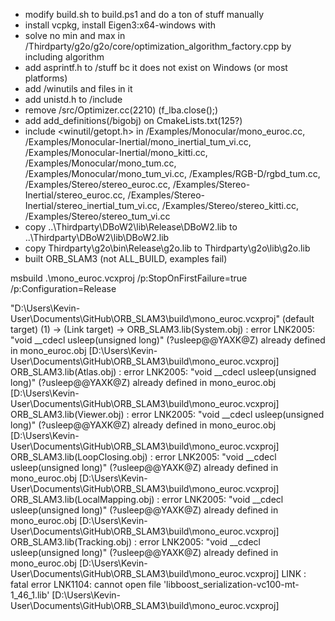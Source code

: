 - modify build.sh to build.ps1 and do a ton of stuff manually
- install vcpkg, install Eigen3:x64-windows with
- solve no min and max in /Thirdparty/g2o/g2o/core/optimization_algorithm_factory.cpp by including algorithm
- add asprintf.h to /stuff bc it does not exist on Windows (or most platforms)
- add /winutils and files in it
- add unistd.h to /include
- remove /src/Optimizer.cc(2210) (f_lba.close();)
- add add_definitions(/bigobj) on CmakeLists.txt(125?)
- include <winutil/getopt.h> in /Examples/Monocular/mono_euroc.cc, /Examples/Monocular-Inertial/mono_inertial_tum_vi.cc, /Examples/Monocular-Inertial/mono_kitti.cc, /Examples/Monocular/mono_tum.cc, /Examples/Monocular/mono_tum_vi.cc, /Examples/RGB-D/rgbd_tum.cc, /Examples/Stereo/stereo_euroc.cc, /Examples/Stereo-Inertial/stereo_euroc.cc, /Examples/Stereo-Inertial/stereo_inertial_tum_vi.cc, /Examples/Stereo/stereo_kitti.cc, /Examples/Stereo/stereo_tum_vi.cc
- copy ..\Thirdparty\DBoW2\lib\Release\DBoW2.lib to ..\Thirdparty\DBoW2\lib\DBoW2.lib
- copy Thirdparty\g2o\bin\Release\g2o.lib to Thirdparty\g2o\lib\g2o.lib
- built ORB_SLAM3 (not ALL_BUILD, examples fail)

msbuild .\mono_euroc.vcxproj /p:StopOnFirstFailure=true /p:Configuration=Release
>>
"D:\Users\Kevin-User\Documents\GitHub\ORB_SLAM3\build\mono_euroc.vcxproj" (default target) (1) ->
(Link target) ->
  ORB_SLAM3.lib(System.obj) : error LNK2005: "void __cdecl usleep(unsigned long)" (?usleep@@YAXK@Z) already defined in mono_euroc.obj [D:\Users\Kevin-User\Documents\GitHub\ORB_SLAM3\build\mono_euroc.vcxproj]
  ORB_SLAM3.lib(Atlas.obj) : error LNK2005: "void __cdecl usleep(unsigned long)" (?usleep@@YAXK@Z) already defined in mono_euroc.obj [D:\Users\Kevin-User\Documents\GitHub\ORB_SLAM3\build\mono_euroc.vcxproj]
  ORB_SLAM3.lib(Viewer.obj) : error LNK2005: "void __cdecl usleep(unsigned long)" (?usleep@@YAXK@Z) already defined in mono_euroc.obj [D:\Users\Kevin-User\Documents\GitHub\ORB_SLAM3\build\mono_euroc.vcxproj]
  ORB_SLAM3.lib(LoopClosing.obj) : error LNK2005: "void __cdecl usleep(unsigned long)" (?usleep@@YAXK@Z) already defined in mono_euroc.obj [D:\Users\Kevin-User\Documents\GitHub\ORB_SLAM3\build\mono_euroc.vcxproj]
  ORB_SLAM3.lib(LocalMapping.obj) : error LNK2005: "void __cdecl usleep(unsigned long)" (?usleep@@YAXK@Z) already defined in mono_euroc.obj [D:\Users\Kevin-User\Documents\GitHub\ORB_SLAM3\build\mono_euroc.vcxproj]
  ORB_SLAM3.lib(Tracking.obj) : error LNK2005: "void __cdecl usleep(unsigned long)" (?usleep@@YAXK@Z) already defined in mono_euroc.obj [D:\Users\Kevin-User\Documents\GitHub\ORB_SLAM3\build\mono_euroc.vcxproj]
  LINK : fatal error LNK1104: cannot open file 'libboost_serialization-vc100-mt-1_46_1.lib' [D:\Users\Kevin-User\Documents\GitHub\ORB_SLAM3\build\mono_euroc.vcxproj]